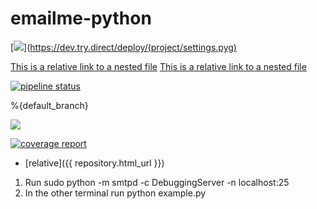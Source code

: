 # emailme-python

[<img src="https://img.shields.io/badge/Quick-Install-brightgreen.svg">](https://dev.try.direct/deploy/(project/settings.pyg)



[This is a relative link to a nested file](project/settings.py)
[This is a relative link to a nested file](https://dev.try.direct/deploy/)

[![pipeline status](project/settings.pyg)](/../../../)

%{default_branch}




[<img src="https://dev.try.direct/img/main_logo.png">](https://dev.try.direct/deploy/)


[![coverage report](/../badges/develop/coverage.svg)](/../)

* [relative]({{ repository.html_url }})

1) Run sudo python -m smtpd -c DebuggingServer -n localhost:25  
2) In the other terminal run python example.py


<script type="text/javascript">
// JavaScript example

console.log("ddsdsds");
document.getElementById("demo").innerHTML = "Hello JavaScript!";
</script>
